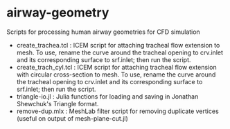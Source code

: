 # airway-geometry

Scripts for processing human airway geometries for CFD simulation

* create_trachea.tcl : ICEM script for attaching tracheal flow extension to mesh. To use, rename the curve around the tracheal opening to crv.inlet and its corresponding surface to srf.inlet; then run the script.
* create_trach_cyl.tcl : ICEM script for attaching tracheal flow extension with circular cross-section to mesh. To use, rename the curve around the tracheal opening to crv.inlet and its corresponding surface to srf.inlet; then run the script.
* triangle-io.jl : Julia functions for loading and saving in Jonathan Shewchuk's Triangle format.
* remove-dup.mlx : MeshLab filter script for removing duplicate vertices (useful on output of mesh-plane-cut.jl)
